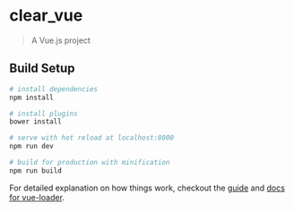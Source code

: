 # clear_vue

> A Vue.js project

## Build Setup

``` bash
# install dependencies
npm install

# install plugins
bower install

# serve with hot reload at localhost:8000
npm run dev

# build for production with minification
npm run build
```

For detailed explanation on how things work, checkout the [guide](http://vuejs-templates.github.io/webpack/) and [docs for vue-loader](http://vuejs.github.io/vue-loader).
